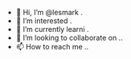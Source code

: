 - 👋 Hi, I’m @lesmark .
- 👀 I’m interested .
- 🌱 I’m currently learni .
- 💞️ I’m looking to collaborate on ..
- 📫 How to reach me ..

<!---
lesmark/lesmark is a ✨ special ✨ repository because its `README.md` (this file) appears on your GitHub profile.
You can click the Preview link to take a look at your changes.
--->
